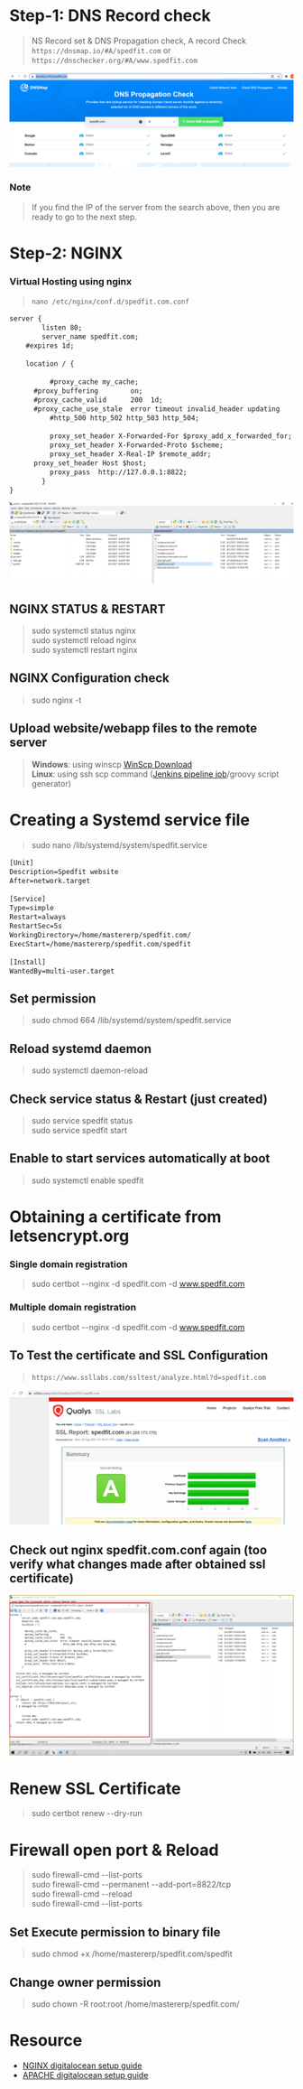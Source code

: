 # Step-1: DNS Record check
> NS Record set & DNS Propagation check, A record Check
> `https://dnsmap.io/#A/spedfit.com` or `https://dnschecker.org/#A/www.spedfit.com`

![dns_propagation_check](./screenshots/dns_propagation_check.png)

### Note
> If you find the IP of the server from the search above, then you are ready to go to the next step.

# Step-2: NGINX
### Virtual Hosting using nginx
> `nano /etc/nginx/conf.d/spedfit.com.conf`

```
server {
        listen 80;
        server_name spedfit.com;
	#expires 1d;

	location / {

          #proxy_cache my_cache;
	  #proxy_buffering        on;
	  #proxy_cache_valid      200  1d;
	  #proxy_cache_use_stale  error timeout invalid_header updating
          #http_500 http_502 http_503 http_504;

          proxy_set_header X-Forwarded-For $proxy_add_x_forwarded_for;
          proxy_set_header X-Forwarded-Proto $scheme;
          proxy_set_header X-Real-IP $remote_addr;
	  proxy_set_header Host $host;
          proxy_pass  http://127.0.0.1:8822;
        }
}
```

![nginx_config_directory](./screenshots/nginx_config_directory.png)

## NGINX STATUS & RESTART
> sudo systemctl status nginx\
> sudo systemctl reload nginx\
> sudo systemctl restart nginx

## NGINX Configuration check
> sudo nginx -t

## Upload website/webapp files to the remote server
> **Windows**: using winscp [WinScp Download](https://winscp.net/eng/download.php)\
> **Linux**: using ssh scp command ([Jenkins pipeline job](http://91.205.173.170:8080/job/JenkinsPipeline/pipeline-syntax/)/groovy script generator)

# Creating a Systemd service file
> sudo nano /lib/systemd/system/spedfit.service

```
[Unit]
Description=Spedfit website
After=network.target

[Service]
Type=simple
Restart=always
RestartSec=5s
WorkingDirectory=/home/mastererp/spedfit.com/
ExecStart=/home/mastererp/spedfit.com/spedfit

[Install]
WantedBy=multi-user.target
```

## Set permission
> sudo chmod 664 /lib/systemd/system/spedfit.service

## Reload systemd daemon
> sudo systemctl daemon-reload

## Check service status & Restart (just created)
> sudo service spedfit status\
> sudo service spedfit start

## Enable to start services automatically at boot
> sudo systemctl enable spedfit

# Obtaining a certificate from letsencrypt.org
### Single domain registration
> sudo certbot --nginx -d spedfit.com -d www.spedfit.com

### Multiple domain registration
> sudo certbot --nginx -d spedfit.com -d www.spedfit.com

## To Test the certificate and SSL Configuration
> `https://www.ssllabs.com/ssltest/analyze.html?d=spedfit.com`

![certificate_report](./screenshots/spedfit_ssl_certificate_installation_report.png)

## Check out nginx spedfit.com.conf again (too verify what changes made after obtained ssl certificate)
![nginx_virtual_host_config_file](./screenshots/nginx_virtual_host_config_file.png)

# Renew SSL Certificate
> sudo certbot renew --dry-run

# Firewall open port & Reload
> sudo firewall-cmd --list-ports\
> sudo firewall-cmd --permanent --add-port=8822/tcp\
> sudo firewall-cmd --reload\
> sudo firewall-cmd --list-ports

## Set Execute permission to binary file
> sudo chmod +x /home/mastererp/spedfit.com/spedfit

## Change owner permission
> sudo chown -R root:root /home/mastererp/spedfit.com/


# Resource
* [NGINX digitalocean setup guide](https://www.digitalocean.com/community/tutorials/how-to-secure-nginx-with-let-s-encrypt-on-centos-8)
* [APACHE digitalocean setup guide](https://www.digitalocean.com/community/tutorials/how-to-secure-apache-with-let-s-encrypt-on-centos-8)